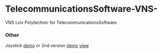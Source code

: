 # TelecommunicationsSoftware-VNS-
VNS Lviv Polytechnic  for TelecommunicationsSoftware


### Other
Joystick [demo](https://plnkr.co/edit/GHk1gyhzqIk8Hg0xyW5C?p=preview)
or 2nd version [demo](https://plnkr.co/edit/GHk1gyhzqIk8Hg0xyW5C?p=preview) [view](https://run.plnkr.co/loD3VApl9dVXRg6L/)
